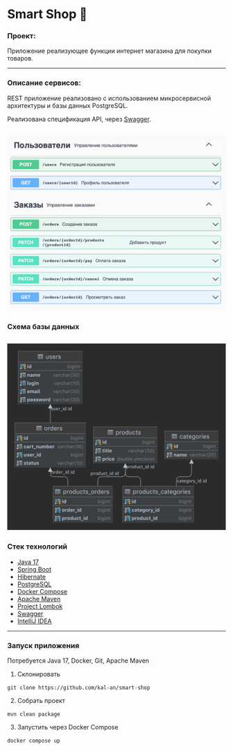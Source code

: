 # Smart Shop :shopping_cart:
### Проект:
<p>Приложение реализующее функции интернет магазина для покупки товаров.</p>

---
### Описание сервисов:
REST приложение реализовано с использованием микросервисной архитектуры и базы данных PostgreSQL.

Реализована спецификация API, через [Swagger](https://swagger.io/tools/swagger-editor/).

![SwaggerApi](swagger/swagger-api.png)
---
### Схема базы данных

![SchemaDb](db/smartshop-db.png)
---
### Стек технологий
+ [Java 17](https://www.java.com/)
+ [Spring Boot](https://spring.io/projects/spring-boot)
+ [Hibernate](https://hibernate.org)
+ [PostgreSQL](https://www.postgresql.org)
+ [Docker Compose](https://www.docker.com)
+ [Apache Maven](https://maven.apache.org)
+ [Project Lombok](https://projectlombok.org)
+ [Swagger](https://swagger.io/tools/swagger-editor/)
+ [IntelliJ IDEA](https://www.jetbrains.com/ru-ru/idea/)
---
### Запуск приложения
Потребуется Java 17, Docker, Git, Apache Maven

1. Склонировать
```shell
git clone https://github.com/kal-an/smart-shop
```
2. Собрать проект
```shell
mvn clean package
```
3. Запустить через Docker Compose
```shell
docker compose up
```